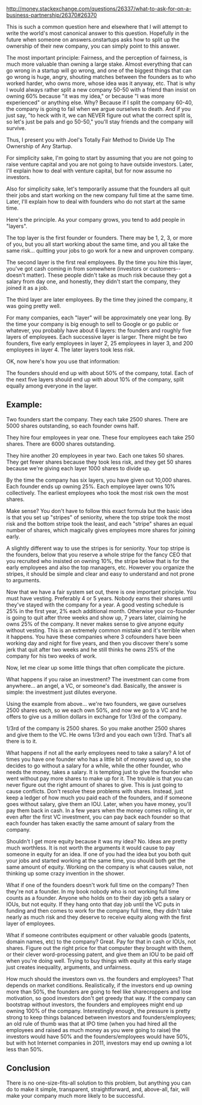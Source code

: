 http://money.stackexchange.com/questions/26337/what-to-ask-for-on-a-business-partnership/26370#26370

This is such a common question here and elsewhere that I will attempt to write the world's most canonical answer to this
question. Hopefully in the future when someone on answers.onstartups asks how to split up the ownership of their new
company, you can simply point to this answer.

The most important principle: Fairness, and the perception of fairness, is much more valuable than owning a large stake.
Almost everything that can go wrong in a startup will go wrong, and one of the biggest things that can go wrong is huge,
angry, shouting matches between the founders as to who worked harder, who owns more, whose idea was it anyway, etc. That
is why I would always rather split a new company 50-50 with a friend than insist on owning 60% because "it was my idea,"
or because "I was more experienced" or anything else. Why? Because if I split the company 60-40, the company is going to
fail when we argue ourselves to death. And if you just say, "to heck with it, we can NEVER figure out what the correct
split is, so let's just be pals and go 50-50," you'll stay friends and the company will survive.

Thus, I present you with Joel's Totally Fair Method to Divide Up The Ownership of Any Startup.

For simplicity sake, I'm going to start by assuming that you are not going to raise venture capital and you are not
going to have outside investors. Later, I'll explain how to deal with venture capital, but for now assume no investors.

Also for simplicity sake, let's temporarily assume that the founders all quit their jobs and start working on the new
company full time at the same time. Later, I'll explain how to deal with founders who do not start at the same time.

Here's the principle. As your company grows, you tend to add people in "layers".

The top layer is the first founder or founders. There may be 1, 2, 3, or more of you, but you all start working about
the same time, and you all take the same risk... quitting your jobs to go work for a new and unproven company.

The second layer is the first real employees. By the time you hire this layer, you've got cash coming in from somewhere
(investors or customers--doesn't matter). These people didn't take as much risk because they got a salary from day one,
and honestly, they didn't start the company, they joined it as a job.

The third layer are later employees. By the time they joined the company, it was going pretty well.

For many companies, each "layer" will be approximately one year long. By the time your company is big enough to sell to
Google or go public or whatever, you probably have about 6 layers: the founders and roughly five layers of employees.
Each successive layer is larger. There might be two founders, five early employees in layer 2, 25 employees in layer 3,
and 200 employees in layer 4. The later layers took less risk.

OK, now here's how you use that information:

The founders should end up with about 50% of the company, total. Each of the next five layers should end up with about
10% of the company, split equally among everyone in the layer.

## Example:

Two founders start the company. They each take 2500 shares. There are 5000 shares outstanding, so each founder owns
half.

They hire four employees in year one. These four employees each take 250 shares. There are 6000 shares outstanding.

They hire another 20 employees in year two. Each one takes 50 shares. They get fewer shares because they took less risk,
and they get 50 shares because we're giving each layer 1000 shares to divide up.

By the time the company has six layers, you have given out 10,000 shares. Each founder ends up owning 25%. Each employee
layer owns 10% collectively. The earliest employees who took the most risk own the most shares.

Make sense? You don't have to follow this exact formula but the basic idea is that you set up "stripes" of seniority,
where the top stripe took the most risk and the bottom stripe took the least, and each "stripe" shares an equal number
of shares, which magically gives employees more shares for joining early.

A slightly different way to use the stripes is for seniority. Your top stripe is the founders, below that you reserve a
whole stripe for the fancy CEO that you recruited who insisted on owning 10%, the stripe below that is for the early
employees and also the top managers, etc. However you organize the stripes, it should be simple and clear and easy to
understand and not prone to arguments.

Now that we have a fair system set out, there is one important principle. You must have vesting. Preferably 4 or 5
years. Nobody earns their shares until they've stayed with the company for a year. A good vesting schedule is 25% in the
first year, 2% each additional month. Otherwise your co-founder is going to quit after three weeks and show up, 7 years
later, claiming he owns 25% of the company. It never makes sense to give anyone equity without vesting. This is an
extremely common mistake and it's terrible when it happens. You have these companies where 3 cofounders have been
working day and night for five years, and then you discover there's some jerk that quit after two weeks and he still
thinks he owns 25% of the company for his two weeks of work.

Now, let me clear up some little things that often complicate the picture.

What happens if you raise an investment? The investment can come from anywhere... an angel, a VC, or someone's dad.
Basically, the answer is simple: the investment just dilutes everyone.

Using the example from above... we're two founders, we gave ourselves 2500 shares each, so we each own 50%, and now we
go to a VC and he offers to give us a million dollars in exchange for 1/3rd of the company.

1/3rd of the company is 2500 shares. So you make another 2500 shares and give them to the VC. He owns 1/3rd and you each
own 1/3rd. That's all there is to it.

What happens if not all the early employees need to take a salary? A lot of times you have one founder who has a little
bit of money saved up, so she decides to go without a salary for a while, while the other founder, who needs the money,
takes a salary. It is tempting just to give the founder who went without pay more shares to make up for it. The trouble
is that you can never figure out the right amount of shares to give. This is just going to cause conflicts. Don't
resolve these problems with shares. Instead, just keep a ledger of how much you paid each of the founders, and if
someone goes without salary, give them an IOU. Later, when you have money, you'll pay them back in cash. In a few years
when the money comes rolling in, or even after the first VC investment, you can pay back each founder so that each
founder has taken exactly the same amount of salary from the company.

Shouldn't I get more equity because it was my idea? No. Ideas are pretty much worthless. It is not worth the arguments
it would cause to pay someone in equity for an idea. If one of you had the idea but you both quit your jobs and started
working at the same time, you should both get the same amount of equity. Working on the company is what causes value,
not thinking up some crazy invention in the shower.

What if one of the founders doesn't work full time on the company? Then they're not a founder. In my book nobody who is
not working full time counts as a founder. Anyone who holds on to their day job gets a salary or IOUs, but not equity.
If they hang onto that day job until the VC puts in funding and then comes to work for the company full time, they
didn't take nearly as much risk and they deserve to receive equity along with the first layer of employees.

What if someone contributes equipment or other valuable goods (patents, domain names, etc) to the company? Great. Pay
for that in cash or IOUs, not shares. Figure out the right price for that computer they brought with them, or their
clever word-processing patent, and give them an IOU to be paid off when you're doing well. Trying to buy things with
equity at this early stage just creates inequality, arguments, and unfairness.

How much should the investors own vs. the founders and employees? That depends on market conditions. Realistically, if
the investors end up owning more than 50%, the founders are going to feel like sharecroppers and lose motivation, so
good investors don't get greedy that way. If the company can bootstrap without investors, the founders and employees
might end up owning 100% of the company. Interestingly enough, the pressure is pretty strong to keep things balanced
between investors and founders/employees; an old rule of thumb was that at IPO time (when you had hired all the
employees and raised as much money as you were going to raise) the investors would have 50% and the founders/employees
would have 50%, but with hot Internet companies in 2011, investors may end up owning a lot less than 50%.

## Conclusion

There is no one-size-fits-all solution to this problem, but anything you can do to make it simple, transparent,
straightforward, and, above-all, fair, will make your company much more likely to be successful.
